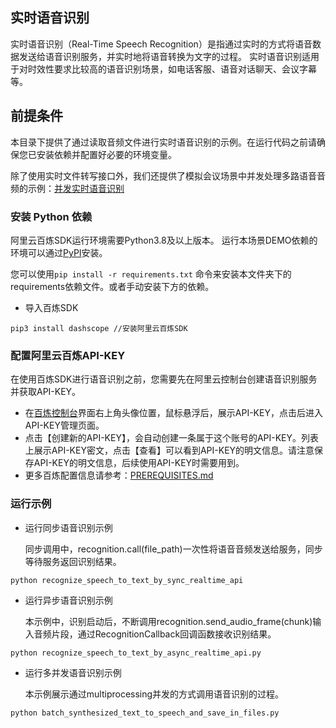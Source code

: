 ## 实时语音识别
实时语音识别（Real-Time Speech Recognition）是指通过实时的方式将语音数据发送给语音识别服务，并实时地将语音转换为文字的过程。
实时语音识别适用于对时效性要求比较高的语音识别场景，如电话客服、语音对话聊天、会议字幕等。

## 前提条件
本目录下提供了通过读取音频文件进行实时语音识别的示例。在运行代码之前请确保您已安装依赖并配置好必要的环境变量。


除了使用实时文件转写接口外，我们还提供了模拟会议场景中并发处理多路语音音频的示例：[并发实时语音识别](./multi_process_realtime_recognize_to_text.py)

### 安装 Python 依赖

阿里云百炼SDK运行环境需要Python3.8及以上版本。
运行本场景DEMO依赖的环境可以通过[PyPI](https://pypi.org/)安装。

您可以使用`pip install -r requirements.txt` 命令来安装本文件夹下的requirements依赖文件。或者手动安装下方的依赖。


- 导入百炼SDK
```commandline
pip3 install dashscope //安装阿里云百炼SDK
```


### 配置阿里云百炼API-KEY
在使用百炼SDK进行语音识别之前，您需要先在阿里云控制台创建语音识别服务并获取API-KEY。
- 在[百炼控制台](https://bailian.console.aliyun.com/)界面右上角头像位置，鼠标悬浮后，展示API-KEY，点击后进入API-KEY管理页面。
- 点击【创建新的API-KEY】，会自动创建一条属于这个账号的API-KEY。列表上展示API-KEY密文，点击【查看】可以看到API-KEY的明文信息。请注意保存API-KEY的明文信息，后续使用API-KEY时需要用到。
- 更多百炼配置信息请参考：[PREREQUISITES.md](../../../../../PREREQUISITES.md)

### 运行示例

- 运行同步语音识别示例
    
    同步调用中，recognition.call(file_path)一次性将语音音频发送给服务，同步等待服务返回识别结果。
```commandline
python recognize_speech_to_text_by_sync_realtime_api
```

- 运行异步语音识别示例

    本示例中，识别启动后，不断调用recognition.send_audio_frame(chunk)输入音频片段，通过RecognitionCallback回调函数接收识别结果。
```commandline
python recognize_speech_to_text_by_async_realtime_api.py
```
    
- 运行多并发语音识别示例

    本示例展示通过multiprocessing并发的方式调用语音识别的过程。
```commandline
python batch_synthesized_text_to_speech_and_save_in_files.py
```
    